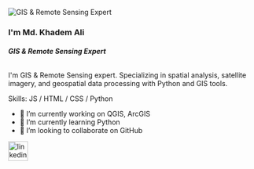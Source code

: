 ![GIS & Remote Sensing Expert](https://miro.medium.com/v2/resize:fit:828/format:webp/0*2Ed2RE0Rk626HLF4)
### I'm Md. Khadem Ali
###### **GIS & Remote Sensing Expert**

I'm GIS & Remote Sensing expert. Specializing in spatial analysis, satellite imagery, and geospatial data processing with Python and GIS tools.

Skills:  JS / HTML / CSS / Python

- 🔭 I’m currently working on QGIS, ArcGIS 
- 🌱 I’m currently learning Python 
- 👯 I’m looking to collaborate on GitHub 


[<img src='https://cdn.jsdelivr.net/npm/simple-icons@3.0.1/icons/linkedin.svg' alt='linkedin' height='40'>](https://www.linkedin.com/in/mdkhademali/)
